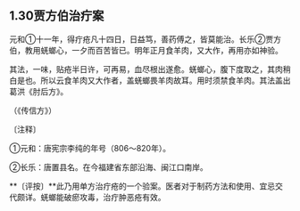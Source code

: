 ## 1.30贾方伯治疔案

元和①十一年，得疔疮凡十四日，日益笃，善药傅之，皆莫能治。长乐②贾方伯，教用蜣螂心，一夕而百苦皆已。明年正月食羊肉，又大作，再用亦如神验。

其法，一味，贴疮半日许，可再易，血尽根出遂愈。蜣螂心，腹下度取之，其肉稍白是也。所以云食羊肉又大作者，盖蜣螂畏羊肉故耳。用时须禁食羊肉。其法盖出葛洪《肘后方》。

（《传信方》）

〔注释〕

①元和：唐宪宗李纯的年号（806〜820年）。

②长乐：唐置县名。在今福建省东部沿海、闽江口南岸。

**〔评按〕**此乃用单方治疔疮的一个验案。医者对于制药方法和使用、宜忌交代颇详。蜣螂能破瘀攻毒，治疔肿恶疮有效。
